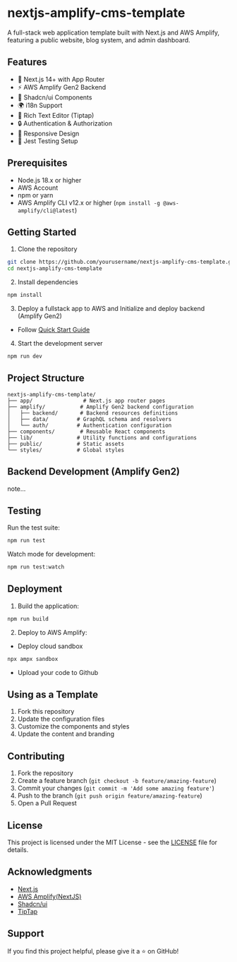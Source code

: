 # nextjs-amplify-cms-template

A full-stack web application template built with Next.js and AWS Amplify, featuring a public website, blog system, and admin dashboard.

## Features

- 🚀 Next.js 14+ with App Router
- ⚡ AWS Amplify Gen2 Backend
- 🎨 Shadcn/ui Components
- 🌍 i18n Support
- 📝 Rich Text Editor (Tiptap)
- 🔒 Authentication & Authorization
- 📱 Responsive Design
- 🧪 Jest Testing Setup

## Prerequisites

- Node.js 18.x or higher
- AWS Account
- npm or yarn
- AWS Amplify CLI v12.x or higher (`npm install -g @aws-amplify/cli@latest`)

## Getting Started

1. Clone the repository

```bash
git clone https://github.com/yourusername/nextjs-amplify-cms-template.git
cd nextjs-amplify-cms-template
```

2. Install dependencies

```bash
npm install
```

3. Deploy a fullstack app to AWS and Initialize and deploy backend (Amplify Gen2)

- Follow [Quick Start Guide](https://docs.amplify.aws/nextjs/start/quickstart/nextjs-app-router-client-components/)

4. Start the development server

```bash
npm run dev
```

## Project Structure

```
nextjs-amplify-cms-template/
├── app/                # Next.js app router pages
├── amplify/           # Amplify Gen2 backend configuration
│   ├── backend/       # Backend resources definitions
│   ├── data/         # GraphQL schema and resolvers
│   └── auth/         # Authentication configuration
├── components/        # Reusable React components
├── lib/              # Utility functions and configurations
├── public/           # Static assets
└── styles/           # Global styles
```

## Backend Development (Amplify Gen2)

note...

## Testing

Run the test suite:

```bash
npm run test
```

Watch mode for development:

```bash
npm run test:watch
```

## Deployment

1. Build the application:

```bash
npm run build
```

2. Deploy to AWS Amplify:

- Deploy cloud sandbox

```bash
npx ampx sandbox
```

- Upload your code to Github

## Using as a Template

1. Fork this repository
2. Update the configuration files
3. Customize the components and styles
4. Update the content and branding

## Contributing

1. Fork the repository
2. Create a feature branch (`git checkout -b feature/amazing-feature`)
3. Commit your changes (`git commit -m 'Add some amazing feature'`)
4. Push to the branch (`git push origin feature/amazing-feature`)
5. Open a Pull Request

## License

This project is licensed under the MIT License - see the [LICENSE](LICENSE) file for details.

## Acknowledgments

- [Next.js](https://nextjs.org/)
- [AWS Amplify(NextJS)](https://docs.amplify.aws/nextjs/start/)
- [Shadcn/ui](https://ui.shadcn.com/)
- [TipTap](https://tiptap.dev/)

## Support

If you find this project helpful, please give it a ⭐️ on GitHub!
